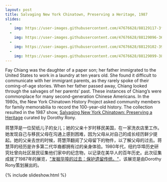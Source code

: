 ```yaml
---
layout: post
title: Salvaging New York Chinatown, Preserving a Heritage, 1987
slides:
  -
    img: https://user-images.githubusercontent.com/47676628/88129117-3fe16580-cba5-11ea-95fa-5b7ad2f38eab.jpg
  -
    img: https://user-images.githubusercontent.com/47676628/88129096-3657fd80-cba5-11ea-8994-e675815d012a.jpg
  -
    img: https://user-images.githubusercontent.com/47676628/88129102-3952ee00-cba5-11ea-92fc-fd39c154637b.jpg  
  - 
    img: https://user-images.githubusercontent.com/47676628/88129099-38ba5780-cba5-11ea-84c9-51e9df07a856.jpg
---
```


Fay Chiang was the daughter of a paper son; her father immigrated to the United States to work in a laundry at ten years old. She found it difficult to communicate with her immigrant parents, as they rarely spoke of their coming-of-age stories. When her father passed away, Chiang looked through the salvages of her parents’ past. These instances of Chiang’s were commonplace for many second-generation Chinese Americans. In the 1980s, the New York Chinatown History Project asked community members for family memorabilia to record the 100-year-old history. The collection resulted in the 1987 show, [Salvaging New York Chinatown: Preserving a Heritage](https://www.nytimes.com/1987/11/08/nyregion/a-new-exhibition-on-old-chinatown-is-enhanced-by-families-artifacts.html) curated by Dorothy Rony. 

蒋慧萍是一位契纸儿子的女儿；她的父亲十岁时移民美国，在一家洗衣店里工作。她发现自己与移民父母在沟通上感到困难，因为父母从对自己的成长经历鲜少提起。她的父亲去世的时候，蒋慧萍翻阅了父母留下的物件，以了解父母的过去。蒋慧萍的经历是许多第二代华裔都拥有过的亲身体验。1980年代，纽约华埠历史研究社曾向社区居民征集他们家中的纪念物，以记录在美华人的百年历史。此次征集成就了1987年的展览，["发掘华埠的过去：保护遗留传统。"](https://www.nytimes.com/1987/11/08/nyregion/a-new-exhibition-on-old-chinatown-is-enhanced-by-families-artifacts.html)，该展览是由Dorothy Rony策划展出的。

{% include slideshow.html %}


